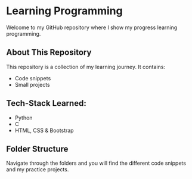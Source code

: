 # Learning Programming

Welcome to my GitHub repository where I show my progress learning programming.

## About This Repository
This repository is a collection of my learning journey. It contains:
- Code snippets
- Small projects

## Tech-Stack Learned:
- Python
- C
- HTML, CSS & Bootstrap

## Folder Structure
Navigate through the folders and you will find the different code snippets and my practice projects.
